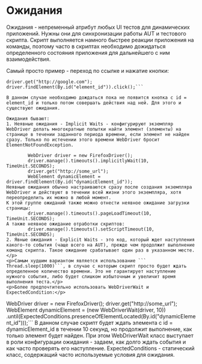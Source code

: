 # Ожидания
Ожидания - непременный атрибут любых UI тестов для динамических приложений. Нужны они для синхронизации работы AUT и тестового скрипта. Скрипт выполняется намного быстрее реакции приложения на команды, поэтому часто в скриптах необходимо дожидаться определенного состояния приложения для дальнейшего с ним взаимодействия.

Самый просто пример - переход по ссылке и нажатие кнопки:
```
driver.get("http://google.com");
driver.findElement(By.id("element_id")).click();```

В данном случае необходимо дождаться пока не появится кнопка с id = element_id и только потом совершать действия над ней. Для этого и существуют ожидания.

Ожидания бывают:
1. Неявные ожидания - Implicit Waits - конфигурируют экземпляр WebDriver делать многократные попытки найти элемент (элементы) на странице в течении заданного периода времени, если элемент не найден сразу. Tолько по истечении этого времени WebDriver бросит ElementNotFoundException.

        WebDriver driver = new FirefoxDriver();
        driver.manage().timeouts().implicitlyWait(10, TimeUnit.SECONDS);
        driver.get("http://some_url");
        WebElement dynamicElement = driver.findElement(By.id("dynamicElement_id"));
Неявные ожидания обычно настраиваются сразу после создания экземпляра WebDriver и действуют в течении всей жизни этого экземпляра, хотя переопределить их можно в любой момент.
К этой группе ожиданий также можно отнести неявное ожидание загрузки страницы:
        driver.manage().timeouts().pageLoadTimeout(10, TimeUnit.SECONDS);
А также неявное ожидание отработки скриптов:
        driver.manage().timeouts().setScriptTimeout(10, TimeUnit.SECONDS);
2. Явные ожидания - Explicit Waits - это код, который ждет наступления какого-то события (чаще всего на AUT), прежде чем продолжит выполнение команд скрипта. Такое ожидание срабатывает один раз в указанном месте.</p>
<p>Самым худшим вариантом является использование ```
Thread.sleep(1000)```, в случае с которым скрипт просто будет ждать определенное количество времени. Это не гарантирует наступление нужного события, либо будет слишком избыточным и увеличит время выполнения теста.</p>
<p>Более предпочтительно использовать WebDriverWait и ExpectedCondition:</p>
```
WebDriver driver = new FirefoxDriver();
driver.get("http://some_url");
WebElement dynamicElement = (new WebDriverWait(driver, 10))
  .until(ExpectedConditions.presenceOfElementLocated(By.id("dynamicElement_id")));```
  В данном случае скрипт будет ждать элемента c id = dynamicElement_id в течении 10 секунд, но продолжит выполнение, как только элемент будет найден. При этом WebDriverWait класс выступает в роли конфигурации ожидания - задаем, как долго ждать события и как часто проверять его наступление.
  ExpectedConditions - статический класс, содержащий часто используемые условия для ожидания.
